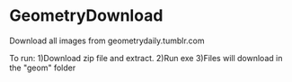 # GeometryDownload
Download all images from geometrydaily.tumblr.com

To run:
1)Download zip file and extract.
2)Run exe
3)Files will download in the "geom" folder
